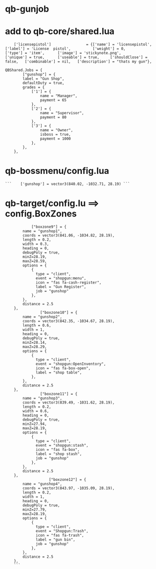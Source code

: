 # qb-gunjob

# add to qb-core/shared.lua
```
	['licensepistol'] 				 = {['name'] = 'licensepistol', 			 	['label'] = 'License  pistol', 			['weight'] = 0, 		['type'] = 'item', 		['image'] = 'stickynote.png', 			['unique'] = true, 		['useable'] = true, 	['shouldClose'] = false,   ['combinable'] = nil,   ['description'] = "thats my gun"},
```
```
QBShared.Jobs = {
    	["gunshop"] = {
		label = "Gun Shop",
		defaultDuty = true,
		grades = {
			['1'] = {
				name = "Manager",
				payment = 65
			},
			['2'] = {
				name = "Supervisor",
				payment = 80
			},
			['3'] = {
				name = "Owner",
				isboss = true,
				payment = 1000
			},
		},
	},
```

   # qb-bossmenu/config.lua
    ```    ['gunshop'] = vector3(840.02, -1032.71, 28.19) ```

# qb-target/config.lu ==> config.BoxZones
```
		    ["boxzone9"] = {
        name = "gunshop1",
        coords = vector3(841.06, -1034.82, 28.19),
        length = 0.2,
        width = 0.3,
        heading = 0,
        debugPoly = true,
        minZ=28.19,
        maxZ=28.59,
        options = {
            {
              type = "client",
              event = "shopgun:menu",
              icon = "fas fa-cash-register",
              label = "Gun Register",
              job = "gunshop"
            },
        },
        distance = 2.5
    },
    		    ["boxzone10"] = {
        name = "gunshop2",
        coords = vector3(842.35, -1034.67, 28.19),
        length = 0.6,
        width = 1,
        heading = 0,
        debugPoly = true,
        minZ=28.14,
        maxZ=28.29,
        options = {
            {
              type = "client",
              event = "shopgun:OpenInventory",
              icon = "fas fa-box-open",
              label = "shop table",
            },
        },
        distance = 2.5
    },
    		    ["boxzone11"] = {
        name = "gunshop3",
        coords = vector3(839.49, -1031.62, 28.19),
        length = 0.2,
        width = 0.6,
        heading = 0,
        debugPoly = true,
        minZ=27.94,
        maxZ=28.19,
        options = {
            {
              type = "client",
              event = "shopgun:stash",
              icon = "fas fa-box",
              label = "shop stash",
              job = "gunshop"
            },
        },
        distance = 2.5
    },
        		    ["boxzone12"] = {
        name = "gunshop4",
        coords = vector3(843.97, -1035.09, 28.19),
        length = 0.2,
        width = 1,
        heading = 0,
        debugPoly = true,
        minZ=27.79,
        maxZ=28.19,
        options = {
            {
              type = "client",
              event = "Shopgun:Trash",
              icon = "fas fa-trash",
              label = "gun bin",
              job = "gunshop"
            },
        },
        distance = 2.5
    },
    ```
